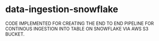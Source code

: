 # data-ingestion-snowflake

CODE IMPLEMENTED FOR CREATING THE END TO END PIPELINE FOR CONTINOUS INGESTION INTO TABLE ON SNOWFLAKE VIA AWS S3 BUCKET.
